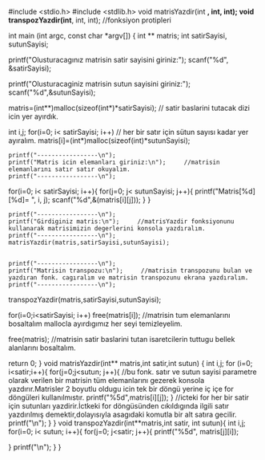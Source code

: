 #include <stdio.h>
#include <stdlib.h>
void matrisYazdir(int **, int, int);
void transpozYazdir(int**, int, int);                //fonksiyon protipleri

int main (int argc, const char *argv[])
{
int ** matris;
int satirSayisi, sutunSayisi;

printf("Olusturacagınız matrisin satir sayisini giriniz:");
scanf("%d", &satirSayisi);

printf("Olusturacaginiz matrisin sutun sayisini giriniz:");
scanf("%d",&sutunSayisi);

matris=(int**)malloc(sizeof(int*)*satirSayisi);      // satir baslarini tutacak dizi icin yer ayırdık.

int i,j;
for(i=0; i< satirSayisi; i++)                        // her bir satır için sütun sayısı kadar yer ayıralım.
    matris[i]=(int*)malloc(sizeof(int)*sutunSayisi);

    printf("-----------------\n");
    printf("Matris icin elemanları giriniz:\n");     //matrisin elemanlarını satır satır okuyalım.
    printf("-----------------\n");

for(i=0; i< satirSayisi; i++){
    for(j=0; j< sutunSayisi; j++){
        printf("Matris[%d][%d]= ", i, j);
        scanf("%d",&(matris[i][j]));
    }
}

    printf("-----------------\n");
    printf("Girdiginiz matris:\n");     //matrisYazdir fonksiyonunu kullanarak matrisimizin degerlerini konsola yazdıralım.
    printf("-----------------\n");
    matrisYazdir(matris,satirSayisi,sutunSayisi);


    printf("-----------------\n");
    printf("Matrisin transpozu:\n");     //matrisin transpozunu bulan ve yazdıran fonk. cagıralım ve matrisin transpozunu ekrana yazdıralım.
    printf("-----------------\n");
   transpozYazdir(matris,satirSayisi,sutunSayisi);

   for(i=0;i<satirSayisi; i++)
    free(matris[i]);                   //matrisin tum elemanlarını bosaltalım mallocla ayırdıgımız her seyi temizleyelim.

   free(matris);                       //matrisin satir baslarini tutan isaretcilerin tuttugu bellek alanlarını bosaltalım.

return 0;
}
void matrisYazdir(int** matris,int satir,int sutun)
{
int i,j;
for (i=0; i<satir;i++){
    for(j=0;j<sutun; j++){   //bu fonk. satır ve sutun sayisi parametre olarak verilen bir matrisin tüm elemanlarını gezerek konsola yazdırır.Matrisler 2 boyutlu oldugu icin tek bir döngü yerine iç içe for döngüleri kullanılmıstır.
        printf("%5d",matris[i][j]);
    }
    //icteki for her bir satir için sutunları yazdirir.İctkeki for döngüsünden cıkıldıgında ilgili satır yazdırılmış demektir,dolayısıyla asagıdaki komutla bir alt satıra gecilir.
    printf("\n");
    }
}
void transpozYazdir(int**matris,int satir, int sutun){
int i,j;
for(i=0; i< sutun; i++){
    for(j=0; j<satir; j++){
printf("%5d", matris[j][i]);

}
printf("\n");
}
}

